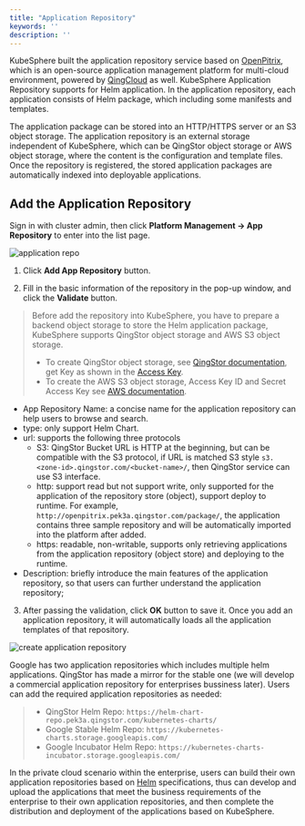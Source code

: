 ```yaml
---
title: "Application Repository"
keywords: ''
description: ''
---
```


KubeSphere built the application repository service based on [OpenPitrix](https://openpitrix.io), which is an open-source application management
platform for multi-cloud environment, powered by [QingCloud](https://www.qingcloud.com) as well. 
KubeSphere Application Repository supports for Helm application. In the application repository, each application consists of Helm package, which including some manifests and templates.

The application package can be stored into an HTTP/HTTPS server or an S3 object storage. The  application repository is an external storage independent of KubeSphere, which can be QingStor object storage or AWS object storage, where the content is the configuration and template files. Once the repository is registered, the stored application packages are automatically indexed into deployable applications.

## Add the Application Repository

Sign in with cluster admin, then click **Platform Management → App Repository** to enter into the list page.

![application repo](/ae-apprepo_list-en.png)

1. Click **Add App Repository** button.

2. Fill in the basic information of the repository in the pop-up window, and click the **Validate** button.

> Before add the repository into KubeSphere, you have to prepare a backend object storage to store the Helm application package, KubeSphere supports QingStor object storage and AWS S3 object storage.
> - To create QingStor object storage, see [QingStor documentation](https://docs.qingcloud.com/qingstor/guide/bucket_manage.html#%E5%88%9B%E5%BB%BA-bucket), get Key as shown in the [Access Key](https://docs.qingcloud.com/qingstor/api/common/signature.html#%E8%8E%B7%E5%8F%96-access-key). 
> - To create the AWS S3 object storage, Access Key ID and Secret Access Key see [AWS documentation](https://docs.aws.amazon.com/zh_cn/general/latest/gr/managing-aws-access-keys.html).

- App Repository Name: a concise name for the application repository can help users to browse and search.
- type: only support Helm Chart.
- url: supports the following three protocols
    - S3: QingStor Bucket URL is HTTP at the beginning, but can be compatible with the S3 protocol, if URL is matched S3 style `s3.<zone-id>.qingstor.com/<bucket-name>/`, then QingStor service can use S3 interface.
    - http: support read but not support write, only supported for the application of the repository store (object), support deploy to runtime. For example, `http://openpitrix.pek3a.qingstor.com/package/`, the application contains three sample repository and will be automatically imported into the platform after added.
    - https: readable, non-writable, supports only retrieving applications from the application repository (object store) and deploying to the runtime.
- Description: briefly introduce the main features of the application repository, so that users can further understand the application repository;

3. After passing the validation, click **OK** button to save it. Once you add an application repository, it will automatically loads all the application templates of that repository.

![create application repository](/repo-basic-en.png)

Google has two application repositories which includes multiple helm applications. QingStor has made a mirror for the stable one (we will develop a commercial application repository for enterprises bussiness later). Users can add the required application repositories as needed:

> - QingStor Helm Repo: `https://helm-chart-repo.pek3a.qingstor.com/kubernetes-charts/`
> - Google Stable Helm Repo: `https://kubernetes-charts.storage.googleapis.com/`
> - Google Incubator Helm Repo: `https://kubernetes-charts-incubator.storage.googleapis.com/`

In the private cloud scenario within the enterprise, users can build their own application repositories based on [Helm](https://helm.sh) specifications, thus can develop and upload the applications that meet the business requirements of the enterprise to their own application repositories, and then complete the distribution and deployment of the applications based on KubeSphere.